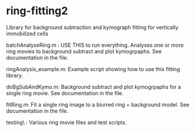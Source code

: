 # ring-fitting2
Library for background subtraction and kymograph fitting for vertically immobilized cells 

batchAnalyseRing.m : USE THIS to run everything. Analyses one or more ring movies to background subtract and plot kymogrpaphs. See documentation in the file.   

ringAnalysis_example.m: Example script showing how to use this fitting library.

doBgSubAndKymo.m: Background subtract and plot kymogrpaphs for a single ring movie. See documentation in the file.

fitRing.m: Fit a single ring image to a blurred ring + background model. See documentation in the file.              

testing\ :  Various ring movie files and test scripts.
